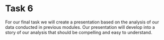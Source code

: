 # Task 6

For our final task we will create a presentation based on the analysis of our data conducted in previous modules. Our presentation will develop into a story of our analysis that should be compelling and easy to understand.
